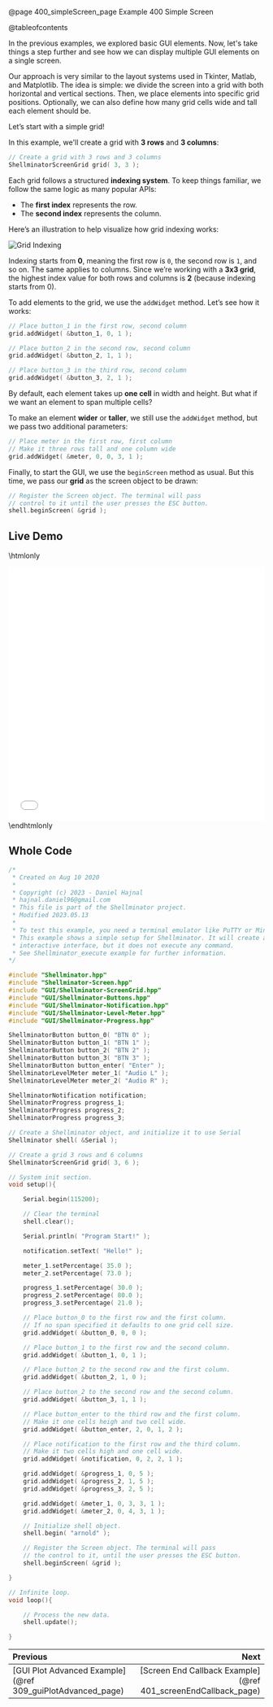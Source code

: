 @page 400_simpleScreen_page Example 400 Simple Screen

@tableofcontents

In the previous examples, we explored basic GUI elements. Now, let's take things a step further and see how we can display multiple GUI elements on a single screen.  

Our approach is very similar to the layout systems used in Tkinter, Matlab, and Matplotlib. The idea is simple: we divide the screen into a grid with both horizontal and vertical sections. Then, we place elements into specific grid positions. Optionally, we can also define how many grid cells wide and tall each element should be.  

Let’s start with a simple grid!  

In this example, we'll create a grid with **3 rows** and **3 columns**:  

```cpp
// Create a grid with 3 rows and 3 columns
ShellminatorScreenGrid grid( 3, 3 );
```  

Each grid follows a structured **indexing system**. To keep things familiar, we follow the same logic as many popular APIs:  
- The **first index** represents the row.  
- The **second index** represents the column.  

Here’s an illustration to help visualize how grid indexing works:  

![Grid Indexing](screen_grid_addressing.svg)

Indexing starts from **0**, meaning the first row is `0`, the second row is `1`, and so on. The same applies to columns. Since we’re working with a **3x3 grid**, the highest index value for both rows and columns is **2** (because indexing starts from 0).  

To add elements to the grid, we use the `addWidget` method. Let’s see how it works:  

```cpp
// Place button_1 in the first row, second column
grid.addWidget( &button_1, 0, 1 );

// Place button_2 in the second row, second column
grid.addWidget( &button_2, 1, 1 );

// Place button_3 in the third row, second column
grid.addWidget( &button_3, 2, 1 );
```  

By default, each element takes up **one cell** in width and height. But what if we want an element to span multiple cells?  

To make an element **wider** or **taller**, we still use the `addWidget` method, but we pass two additional parameters:  

```cpp
// Place meter in the first row, first column
// Make it three rows tall and one column wide
grid.addWidget( &meter, 0, 0, 3, 1 );
```  

Finally, to start the GUI, we use the `beginScreen` method as usual. But this time, we pass our **grid** as the screen object to be drawn:  

```cpp
// Register the Screen object. The terminal will pass
// control to it until the user presses the ESC button.
shell.beginScreen( &grid );
```  

## Live Demo

\htmlonly
<iframe id="demoFrame" src="webExamples/400_simpleScreen.html" style="height:500px;width:100%;border:none;display:block;"></iframe>
\endhtmlonly

## Whole Code

```cpp
/*
 * Created on Aug 10 2020
 *
 * Copyright (c) 2023 - Daniel Hajnal
 * hajnal.daniel96@gmail.com
 * This file is part of the Shellminator project.
 * Modified 2023.05.13
 *
 * To test this example, you need a terminal emulator like PuTTY or Minicom.
 * This example shows a simple setup for Shellminator. It will create an
 * interactive interface, but it does not execute any command.
 * See Shellminator_execute example for further information.
*/

#include "Shellminator.hpp"
#include "Shellminator-Screen.hpp"
#include "GUI/Shellminator-ScreenGrid.hpp"
#include "GUI/Shellminator-Buttons.hpp"
#include "GUI/Shellminator-Notification.hpp"
#include "GUI/Shellminator-Level-Meter.hpp"
#include "GUI/Shellminator-Progress.hpp"

ShellminatorButton button_0( "BTN 0" );
ShellminatorButton button_1( "BTN 1" );
ShellminatorButton button_2( "BTN 2" );
ShellminatorButton button_3( "BTN 3" );
ShellminatorButton button_enter( "Enter" );
ShellminatorLevelMeter meter_1( "Audio L" );
ShellminatorLevelMeter meter_2( "Audio R" );

ShellminatorNotification notification;
ShellminatorProgress progress_1;
ShellminatorProgress progress_2;
ShellminatorProgress progress_3;

// Create a Shellminator object, and initialize it to use Serial
Shellminator shell( &Serial );

// Create a grid 3 rows and 6 columns
ShellminatorScreenGrid grid( 3, 6 );

// System init section.
void setup(){

    Serial.begin(115200);

    // Clear the terminal
    shell.clear();

    Serial.println( "Program Start!" );

    notification.setText( "Hello!" );

    meter_1.setPercentage( 35.0 );
    meter_2.setPercentage( 73.0 );

    progress_1.setPercentage( 30.0 );
    progress_2.setPercentage( 80.0 );
    progress_3.setPercentage( 21.0 );

    // Place button_0 to the first row and the first column.
    // If no span specified it defaults to one grid cell size.
    grid.addWidget( &button_0, 0, 0 );

    // Place button_1 to the first row and the second column.
    grid.addWidget( &button_1, 0, 1 );

    // Place button_2 to the second row and the first column.
    grid.addWidget( &button_2, 1, 0 );

    // Place button_2 to the second row and the second column.
    grid.addWidget( &button_3, 1, 1 );

    // Place button_enter to the third row and the first column.
    // Make it one cells heigh and two cell wide.
    grid.addWidget( &button_enter, 2, 0, 1, 2 );

    // Place notification to the first row and the third column.
    // Make it two cells high and one cell wide.
    grid.addWidget( &notification, 0, 2, 2, 1 );

    grid.addWidget( &progress_1, 0, 5 );
    grid.addWidget( &progress_2, 1, 5 );
    grid.addWidget( &progress_3, 2, 5 );

    grid.addWidget( &meter_1, 0, 3, 3, 1 );
    grid.addWidget( &meter_2, 0, 4, 3, 1 );

    // Initialize shell object.
    shell.begin( "arnold" );

    // Register the Screen object. The terminal will pass
    // the control to it, until the user presses the ESC button.
    shell.beginScreen( &grid );

}

// Infinite loop.
void loop(){

    // Process the new data.
    shell.update();

}
```

<div class="section_buttons">
 
| Previous          |                         Next |
|:------------------|-----------------------------:|
|[GUI Plot Advanced Example](@ref 309_guiPlotAdvanced_page) | [Screen End Callback Example](@ref 401_screenEndCallback_page) |
 
</div>